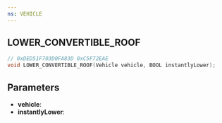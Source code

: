 ```yaml
---
ns: VEHICLE
---
```

## LOWER_CONVERTIBLE_ROOF

```c
// 0xDED51F703D0FA83D 0xC5F72EAE
void LOWER_CONVERTIBLE_ROOF(Vehicle vehicle, BOOL instantlyLower);
```


## Parameters
* **vehicle**: 
* **instantlyLower**: 

